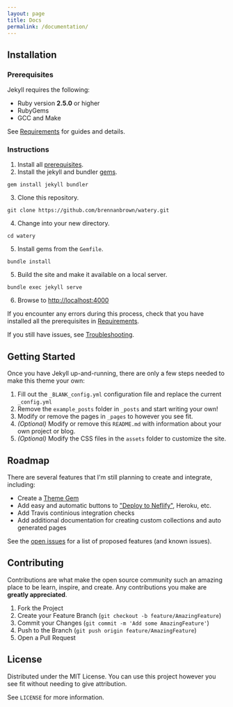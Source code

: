 ```yaml
---
layout: page
title: Docs
permalink: /documentation/
---
```


## Installation

### Prerequisites

Jekyll requires the following:

* Ruby version **2.5.0** or higher
* RubyGems
* GCC and Make

See [Requirements](https://jekyllrb.com/docs/installation/#requirements) for guides and details.

### Instructions

1. Install all [prerequisites](https://jekyllrb.com/docs/installation/).
2. Install the jekyll and bundler [gems](https://jekyllrb.com/docs/ruby-101/#gems).
```
gem install jekyll bundler
```
3. Clone this repository.
```
git clone https://github.com/brennanbrown/watery.git
```
4. Change into your new directory.
```
cd watery
```
5. Install gems from the `Gemfile`.
```
bundle install
```
5. Build the site and make it available on a local server.
```
bundle exec jekyll serve
```
6. Browse to [http://localhost:4000](http://localhost:4000)

If you encounter any errors during this process, check that you have installed all the prerequisites in [Requirements](https://jekyllrb.com/docs/installation/#requirements). 

If you still have issues, see [Troubleshooting](https://jekyllrb.com/docs/troubleshooting/#configuration-problems).

## Getting Started

Once you have Jekyll up-and-running, there are only a few steps needed to make this theme your own:

1. Fill out the `_BLANK_config.yml` configuration file and replace the current `_config.yml`
2. Remove the `example_posts` folder in `_posts` and start writing your own!
3. Modify or remove the pages in `_pages` to however you see fit.
4. *(Optional)* Modify or remove this `README.md` with information about your own project or blog.
5. *(Optional)* Modify the CSS files in the `assets` folder to customize the site.

<!-- ROADMAP -->
## Roadmap

There are several features that I'm still planning to create and integrate, including:

- Create a [Theme Gem](https://jekyllrb.com/docs/themes/#publishing-your-theme)
- Add easy and automatic buttons to ["Deploy to Neflify"](https://docs.netlify.com/site-deploys/create-deploys/#deploy-to-netlify-button), Heroku, etc.
- Add Travis continious integration checks
- Add additional documentation for creating custom collections and auto generated pages

See the [open issues](https://github.com/othneildrew/Best-README-Template/issues) for a list of proposed features (and known issues).

<!-- CONTRIBUTING -->
## Contributing

Contributions are what make the open source community such an amazing place to be learn, inspire, and create. Any contributions you make are **greatly appreciated**.

1. Fork the Project
2. Create your Feature Branch (`git checkout -b feature/AmazingFeature`)
3. Commit your Changes (`git commit -m 'Add some AmazingFeature'`)
4. Push to the Branch (`git push origin feature/AmazingFeature`)
5. Open a Pull Request

<!-- LICENSE -->
## License

Distributed under the MIT License. You can use this project however you see fit without needing to give attribution. 

See `LICENSE` for more information.
